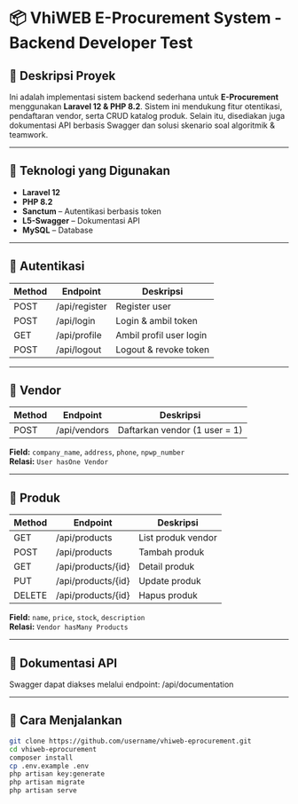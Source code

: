 # 📦 VhiWEB E-Procurement System - Backend Developer Test

## 🧾 Deskripsi Proyek

Ini adalah implementasi sistem backend sederhana untuk **E-Procurement** menggunakan **Laravel 12 & PHP 8.2**. Sistem ini mendukung fitur otentikasi, pendaftaran vendor, serta CRUD katalog produk. Selain itu, disediakan juga dokumentasi API berbasis Swagger dan solusi skenario soal algoritmik & teamwork.

---

## 🔧 Teknologi yang Digunakan

- **Laravel 12**
- **PHP 8.2**
- **Sanctum** – Autentikasi berbasis token
- **L5-Swagger** – Dokumentasi API
- **MySQL** – Database

---

## 🔐 Autentikasi

| Method | Endpoint       | Deskripsi                 |
|--------|----------------|---------------------------|
| POST   | /api/register  | Register user             |
| POST   | /api/login     | Login & ambil token       |
| GET    | /api/profile   | Ambil profil user login   |
| POST   | /api/logout    | Logout & revoke token     |

---

## 🏢 Vendor

| Method | Endpoint       | Deskripsi                       |
|--------|----------------|----------------------------------|
| POST   | /api/vendors   | Daftarkan vendor (1 user = 1)   |

**Field:** `company_name`, `address`, `phone`, `npwp_number`  
**Relasi:** `User hasOne Vendor`

---

## 🛒 Produk

| Method | Endpoint              | Deskripsi              |
|--------|-----------------------|------------------------|
| GET    | /api/products         | List produk vendor     |
| POST   | /api/products         | Tambah produk          |
| GET    | /api/products/{id}    | Detail produk          |
| PUT    | /api/products/{id}    | Update produk          |
| DELETE | /api/products/{id}    | Hapus produk           |

**Field:** `name`, `price`, `stock`, `description`  
**Relasi:** `Vendor hasMany Products`

---

## 📄 Dokumentasi API

Swagger dapat diakses melalui endpoint: /api/documentation

---

## 🚀 Cara Menjalankan

```bash
git clone https://github.com/username/vhiweb-eprocurement.git
cd vhiweb-eprocurement
composer install
cp .env.example .env
php artisan key:generate
php artisan migrate
php artisan serve